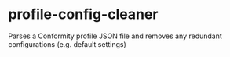 # profile-config-cleaner
Parses a Conformity profile JSON file and removes any redundant configurations (e.g. default settings)
